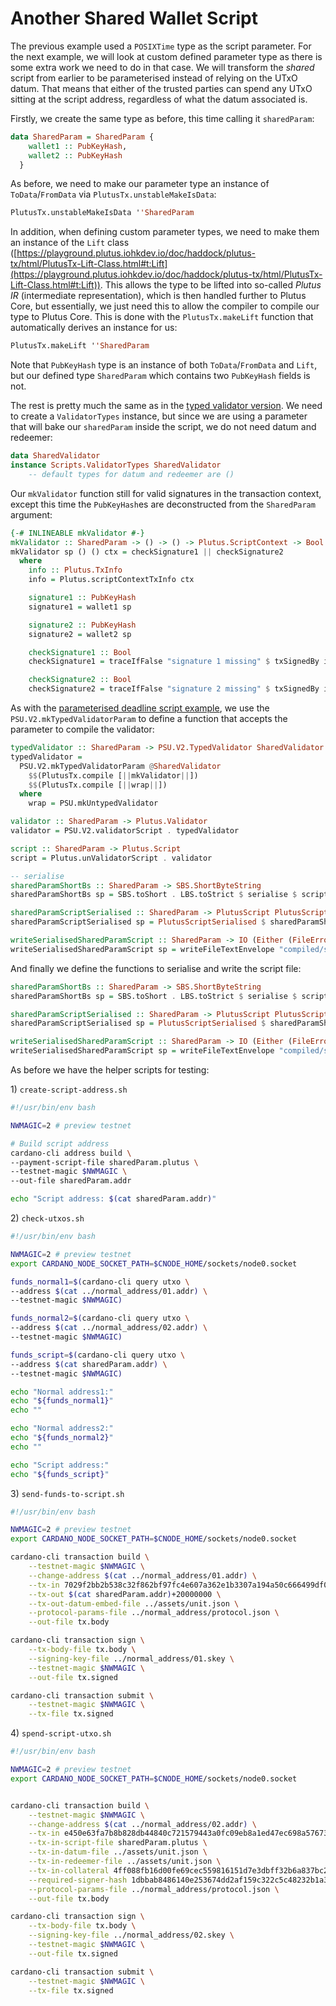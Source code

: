 # Another Shared Wallet Script

The previous example used a `POSIXTime` type as the script parameter. For the next example, we will look at custom defined parameter type as there is some extra work we need to do in that case. We will transform the _shared_ script from earlier to be parameterised instead of relying on the UTxO datum. That means that either of the trusted parties can spend any UTxO sitting at the script address, regardless of what the datum associated is.

Firstly, we create the same type as before, this time calling it `sharedParam`:

```haskell
data SharedParam = SharedParam {
    wallet1 :: PubKeyHash,
    wallet2 :: PubKeyHash
  }
```

As before, we need to make our parameter type an instance of `ToData`/`FromData` via `PlutusTx.unstableMakeIsData`:

```haskell
PlutusTx.unstableMakeIsData ''SharedParam
```

In addition, when defining custom parameter types, we need to make them an instance of the `Lift` class ([https://playground.plutus.iohkdev.io/doc/haddock/plutus-tx/html/PlutusTx-Lift-Class.html#t:Lift](https://playground.plutus.iohkdev.io/doc/haddock/plutus-tx/html/PlutusTx-Lift-Class.html#t:Lift)). This allows the type to be lifted into so-called _Plutus IR_ (intermediate representation), which is then handled further to Plutus Core, but essentially, we just need this to allow the compiler to compile our type to Plutus Core. This is done with the `PlutusTx.makeLift` function that automatically derives an instance for us:

```haskell
PlutusTx.makeLift ''SharedParam
```

Note that `PubKeyHash` type is an instance of both `ToData`/`FromData` and `Lift`, but our defined type `SharedParam`  which contains two `PubKeyHash` fields is not.

The rest is pretty much the same as in the [typed validator version](../typed-validators/a-shared-wallet-script.md). We need to create a `ValidatorTypes` instance, but since we are using a parameter that will bake our `sharedParam` inside the script, we do not need datum and redeemer:

```haskell
data SharedValidator
instance Scripts.ValidatorTypes SharedValidator
    -- default types for datum and redeemer are ()
```

Our `mkValidator` function still for valid signatures in the transaction context, except this time the `PubKeyHash`es are deconstructed from the `SharedParam` argument:

```haskell
{-# INLINEABLE mkValidator #-}
mkValidator :: SharedParam -> () -> () -> Plutus.ScriptContext -> Bool
mkValidator sp () () ctx = checkSignature1 || checkSignature2
  where
    info :: Plutus.TxInfo
    info = Plutus.scriptContextTxInfo ctx

    signature1 :: PubKeyHash
    signature1 = wallet1 sp

    signature2 :: PubKeyHash
    signature2 = wallet2 sp

    checkSignature1 :: Bool
    checkSignature1 = traceIfFalse "signature 1 missing" $ txSignedBy info signature1

    checkSignature2 :: Bool
    checkSignature2 = traceIfFalse "signature 2 missing" $ txSignedBy info signature2
```

As with the [parameterised deadline script example](a-deadline-script.md), we use the `PSU.V2.mkTypedValidatorParam` to define a function that accepts the parameter to compile the validator:

```haskell
typedValidator :: SharedParam -> PSU.V2.TypedValidator SharedValidator
typedValidator =
  PSU.V2.mkTypedValidatorParam @SharedValidator
    $$(PlutusTx.compile [||mkValidator||])
    $$(PlutusTx.compile [||wrap||])
  where
    wrap = PSU.mkUntypedValidator

validator :: SharedParam -> Plutus.Validator
validator = PSU.V2.validatorScript . typedValidator

script :: SharedParam -> Plutus.Script
script = Plutus.unValidatorScript . validator

-- serialise
sharedParamShortBs :: SharedParam -> SBS.ShortByteString
sharedParamShortBs sp = SBS.toShort . LBS.toStrict $ serialise $ script sp

sharedParamScriptSerialised :: SharedParam -> PlutusScript PlutusScriptV2
sharedParamScriptSerialised sp = PlutusScriptSerialised $ sharedParamShortBs sp

writeSerialisedSharedParamScript :: SharedParam -> IO (Either (FileError ()) ())
writeSerialisedSharedParamScript sp = writeFileTextEnvelope "compiled/sharedParam.plutus" Nothing $ sharedParamScriptSerialised sp
```

And finally we define the functions to serialise and write the script file:

```haskell
sharedParamShortBs :: SharedParam -> SBS.ShortByteString
sharedParamShortBs sp = SBS.toShort . LBS.toStrict $ serialise $ script sp

sharedParamScriptSerialised :: SharedParam -> PlutusScript PlutusScriptV2
sharedParamScriptSerialised sp = PlutusScriptSerialised $ sharedParamShortBs sp

writeSerialisedSharedParamScript :: SharedParam -> IO (Either (FileError ()) ())
writeSerialisedSharedParamScript sp = writeFileTextEnvelope "compiled/sharedParam.plutus" Nothing $ sharedParamScriptSerialised sp
```



As before we have the helper scripts for testing:

1\) `create-script-address.sh`

```bash
#!/usr/bin/env bash

NWMAGIC=2 # preview testnet

# Build script address
cardano-cli address build \
--payment-script-file sharedParam.plutus \
--testnet-magic $NWMAGIC \
--out-file sharedParam.addr

echo "Script address: $(cat sharedParam.addr)"
```

2\) `check-utxos.sh`

```bash
#!/usr/bin/env bash

NWMAGIC=2 # preview testnet
export CARDANO_NODE_SOCKET_PATH=$CNODE_HOME/sockets/node0.socket

funds_normal1=$(cardano-cli query utxo \
--address $(cat ../normal_address/01.addr) \
--testnet-magic $NWMAGIC)

funds_normal2=$(cardano-cli query utxo \
--address $(cat ../normal_address/02.addr) \
--testnet-magic $NWMAGIC)

funds_script=$(cardano-cli query utxo \
--address $(cat sharedParam.addr) \
--testnet-magic $NWMAGIC)

echo "Normal address1:"
echo "${funds_normal1}"
echo ""

echo "Normal address2:"
echo "${funds_normal2}"
echo ""

echo "Script address:"
echo "${funds_script}"
```

3\) `send-funds-to-script.sh`

```bash
#!/usr/bin/env bash

NWMAGIC=2 # preview testnet
export CARDANO_NODE_SOCKET_PATH=$CNODE_HOME/sockets/node0.socket

cardano-cli transaction build \
    --testnet-magic $NWMAGIC \
    --change-address $(cat ../normal_address/01.addr) \
    --tx-in 7029f2bb2b538c32f862bf97fc4e607a362e1b3307a194a50c666499df0fcef9#1 \
    --tx-out $(cat sharedParam.addr)+20000000 \
    --tx-out-datum-embed-file ../assets/unit.json \
    --protocol-params-file ../normal_address/protocol.json \
    --out-file tx.body

cardano-cli transaction sign \
    --tx-body-file tx.body \
    --signing-key-file ../normal_address/01.skey \
    --testnet-magic $NWMAGIC \
    --out-file tx.signed

cardano-cli transaction submit \
    --testnet-magic $NWMAGIC \
    --tx-file tx.signed
```

4\) `spend-script-utxo.sh`

```bash
#!/usr/bin/env bash

NWMAGIC=2 # preview testnet
export CARDANO_NODE_SOCKET_PATH=$CNODE_HOME/sockets/node0.socket


cardano-cli transaction build \
    --testnet-magic $NWMAGIC \
    --change-address $(cat ../normal_address/02.addr) \
    --tx-in e450e63fa7b8b828db44840c721579443a0fc09eb8a1ed47ec698a57673b9e88#0 \
    --tx-in-script-file sharedParam.plutus \
    --tx-in-datum-file ../assets/unit.json \
    --tx-in-redeemer-file ../assets/unit.json \
    --tx-in-collateral 4ff088fb16d00fe69cec559816151d7e3dbff32b6a837bc2e305d5c62be225c0#1 \
    --required-signer-hash 1dbbab8486140e253674dd2af159c322c5c48232b1a358670b1ef5a7 \
    --protocol-params-file ../normal_address/protocol.json \
    --out-file tx.body

cardano-cli transaction sign \
    --tx-body-file tx.body \
    --signing-key-file ../normal_address/02.skey \
    --testnet-magic $NWMAGIC \
    --out-file tx.signed

cardano-cli transaction submit \
    --testnet-magic $NWMAGIC \
    --tx-file tx.signed
```
